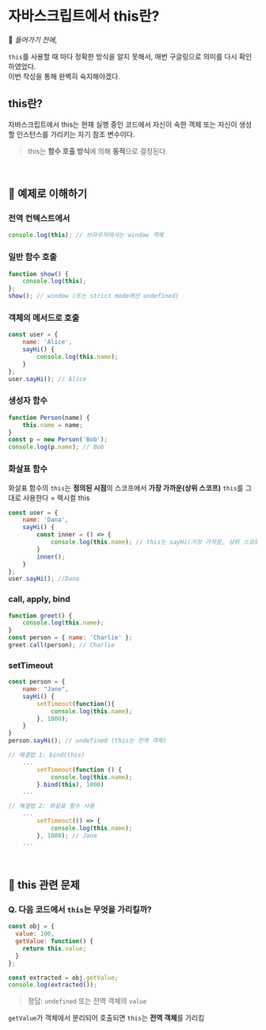 # 자바스크립트에서 this란?

📌 *들어가기 전에*,

`this`를 사용할 때 마다 정확한 방식을 알지 못해서, 매번 구글링으로 의미를 다시 확인하였었다.
<br> 
이번 작성을 통해 완벽히 숙지해야겠다.

## this란?
자바스크립트에서 this는 현재 실행 중인 코드에서 자신이 속한 객체 또는 자신이 생성할 인스턴스를 가리키는 자기 참조 변수이다.
> this는 **함수 호출 방식**에 의해 **동적**으로 결정된다.

<br>

## 🧪 예제로 이해하기
### 전역 컨텍스트에서
```js
console.log(this); // 브라우저에서는 window 객체
```

### 일반 함수 호출
```js
function show() {
    console.log(this);
};
show(); // window (또는 strict mode에선 undefined)
```

### 객체의 메서드로 호출
```js
const user = {
    name: 'Alice',
    sayHi() {
        console.log(this.name);
    }
};
user.sayHi(); // Alice
```

### 생성자 함수
```js
function Person(name) {
    this.name = name;
}
const p = new Person('Bob');
console.log(p.name); // Bob
```

### 화살표 함수
화살표 함수의 `this`는 **정의된 시점**의 스코프에서 **가장 가까운(상위 스코프)** `this`를 그대로 사용한다 = 렉시컬 this
```js
const user = {
    name: 'Dana',
    sayHi() {
        const inner = () => {
            console.log(this.name); // this는 sayHi(가장 가까운, 상위 스코프)의 this, 즉 user
        }
        inner();
    }
};
user.sayHi(); //Dana
```

### call, apply, bind
```js
function greet() {
    console.log(this.name);
}
const person = { name: 'Charlie' };
greet.call(person); // Charlie
```

### setTimeout
```js
const person = {
    name: "Jane",
    sayHi() {
        setTimeout(function(){
            console.log(this.name);
        }, 1000);
    }
}
person.sayHi(); // undefined (this는 전역 객체)

// 해결법 1: bind(this)
    ...
        setTimeout(function () {
            console.log(this.name);
        }.bind(this), 1000)
    ...

// 해결법 2: 화살표 함수 사용
    ...
        setTimeout(() => {
            console.log(this.name);
        }, 1000); // Jane
    ...
```

<br>

## 🎯 this 관련 문제
### Q. 다음 코드에서 `this`는 무엇을 가리킬까?
```js
const obj = {
  value: 100,
  getValue: function() {
    return this.value;
  }
};

const extracted = obj.getValue;
console.log(extracted());
```
> 정답: `undefined` 또는 전역 객체의 `value`

`getValue`가 객체에서 분리되어 호출되면 `this`는 **전역 객체**를 가리킴